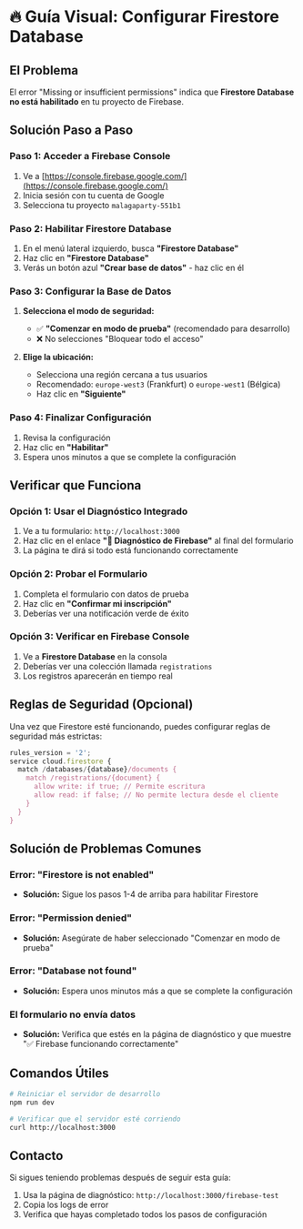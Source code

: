 # 🔥 Guía Visual: Configurar Firestore Database

## El Problema
El error "Missing or insufficient permissions" indica que **Firestore Database no está habilitado** en tu proyecto de Firebase.

## Solución Paso a Paso

### Paso 1: Acceder a Firebase Console
1. Ve a [https://console.firebase.google.com/](https://console.firebase.google.com/)
2. Inicia sesión con tu cuenta de Google
3. Selecciona tu proyecto `malagaparty-551b1`

### Paso 2: Habilitar Firestore Database
1. En el menú lateral izquierdo, busca **"Firestore Database"**
2. Haz clic en **"Firestore Database"**
3. Verás un botón azul **"Crear base de datos"** - haz clic en él

### Paso 3: Configurar la Base de Datos
1. **Selecciona el modo de seguridad:**
   - ✅ **"Comenzar en modo de prueba"** (recomendado para desarrollo)
   - ❌ No selecciones "Bloquear todo el acceso"

2. **Elige la ubicación:**
   - Selecciona una región cercana a tus usuarios
   - Recomendado: `europe-west3` (Frankfurt) o `europe-west1` (Bélgica)
   - Haz clic en **"Siguiente"**

### Paso 4: Finalizar Configuración
1. Revisa la configuración
2. Haz clic en **"Habilitar"**
3. Espera unos minutos a que se complete la configuración

## Verificar que Funciona

### Opción 1: Usar el Diagnóstico Integrado
1. Ve a tu formulario: `http://localhost:3000`
2. Haz clic en el enlace **"🔧 Diagnóstico de Firebase"** al final del formulario
3. La página te dirá si todo está funcionando correctamente

### Opción 2: Probar el Formulario
1. Completa el formulario con datos de prueba
2. Haz clic en **"Confirmar mi inscripción"**
3. Deberías ver una notificación verde de éxito

### Opción 3: Verificar en Firebase Console
1. Ve a **Firestore Database** en la consola
2. Deberías ver una colección llamada `registrations`
3. Los registros aparecerán en tiempo real

## Reglas de Seguridad (Opcional)

Una vez que Firestore esté funcionando, puedes configurar reglas de seguridad más estrictas:

```javascript
rules_version = '2';
service cloud.firestore {
  match /databases/{database}/documents {
    match /registrations/{document} {
      allow write: if true; // Permite escritura
      allow read: if false; // No permite lectura desde el cliente
    }
  }
}
```

## Solución de Problemas Comunes

### Error: "Firestore is not enabled"
- **Solución:** Sigue los pasos 1-4 de arriba para habilitar Firestore

### Error: "Permission denied"
- **Solución:** Asegúrate de haber seleccionado "Comenzar en modo de prueba"

### Error: "Database not found"
- **Solución:** Espera unos minutos más a que se complete la configuración

### El formulario no envía datos
- **Solución:** Verifica que estés en la página de diagnóstico y que muestre "✅ Firebase funcionando correctamente"

## Comandos Útiles

```bash
# Reiniciar el servidor de desarrollo
npm run dev

# Verificar que el servidor esté corriendo
curl http://localhost:3000
```

## Contacto

Si sigues teniendo problemas después de seguir esta guía:
1. Usa la página de diagnóstico: `http://localhost:3000/firebase-test`
2. Copia los logs de error
3. Verifica que hayas completado todos los pasos de configuración 
